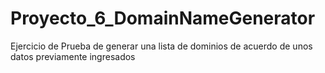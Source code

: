 # Proyecto_6_DomainNameGenerator

Ejercicio de Prueba de generar una lista de dominios de acuerdo de unos datos previamente ingresados
